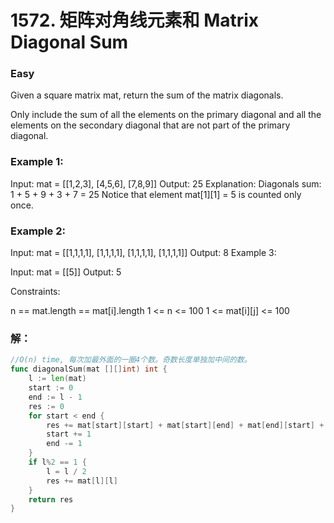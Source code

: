 # 1572. 矩阵对角线元素和 Matrix Diagonal Sum

### Easy

Given a square matrix mat, return the sum of the matrix diagonals.

Only include the sum of all the elements on the primary diagonal and all the elements on the secondary diagonal that are not part of the primary diagonal.

### Example 1:

Input: mat = [[1,2,3],
              [4,5,6],
              [7,8,9]]
Output: 25
Explanation: Diagonals sum: 1 + 5 + 9 + 3 + 7 = 25
Notice that element mat[1][1] = 5 is counted only once.

### Example 2:

Input: mat = [[1,1,1,1],
              [1,1,1,1],
              [1,1,1,1],
              [1,1,1,1]]
Output: 8
Example 3:

Input: mat = [[5]]
Output: 5

Constraints:

n == mat.length == mat[i].length
1 <= n <= 100
1 <= mat[i][j] <= 100

### 解：

```go
//O(n) time, 每次加最外面的一圈4个数。奇数长度单独加中间的数。
func diagonalSum(mat [][]int) int {
    l := len(mat)
    start := 0
    end := l - 1
    res := 0
    for start < end {
        res += mat[start][start] + mat[start][end] + mat[end][start] + mat[end][end]
        start += 1
        end -= 1
    }
    if l%2 == 1 {
        l = l / 2
        res += mat[l][l]
    }
    return res
}
```